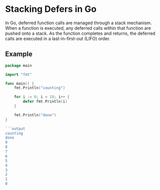 # Stacking Defers in Go

In Go, deferred function calls are managed through a stack mechanism. When a function is executed, any deferred calls within that function are pushed onto a stack. As the function completes and returns, the deferred calls are executed in a last-in-first-out (LIFO) order.

## Example

```go
package main

import "fmt"

func main() {
    fmt.Println("counting")

    for i := 0; i < 10; i++ {
        defer fmt.Println(i)
    }

    fmt.Println("done")
}

```output
counting
done
9
8
7
6
5
4
3
2
1
0
